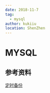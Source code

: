 ```yaml
---
date: 2018-11-7
tag: 
  - mysql
author: kukiiu
location: ShenZhen  
---
```

# MYSQL

## 参考资料
[定时备份](https://www.cnblogs.com/gdyblog/p/mysqlautodump.html)